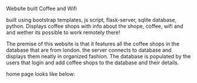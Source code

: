 Website built Coffee and Wifi 

built using bootstrap templates, js script, flask-server, sqlite database, python.
Displays coffee shops with info about the shope, coffee, wifi and and wether its possible to work remotely there!

The premise of this website is that it features all the coffee shops in the database that are from london.
the server connects to database and displays them neatly in organized fashion. 
The database is populated by the users that login and add coffee shops to the database and their details.

home page looks like below:
